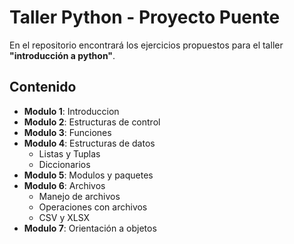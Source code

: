 # Taller Python - Proyecto Puente
En el repositorio encontrará los ejercicios propuestos para el taller **"introducción a python"**.

## Contenido
* **Modulo 1**: Introduccion
* **Modulo 2**: Estructuras de control
* **Modulo 3**: Funciones
* **Modulo 4**: Estructuras de datos
  * Listas y Tuplas
  * Diccionarios
* **Modulo 5**: Modulos y paquetes
* **Modulo 6**: Archivos
  * Manejo de archivos
  * Operaciones con archivos
  * CSV y XLSX
* **Modulo 7**: Orientación a objetos
